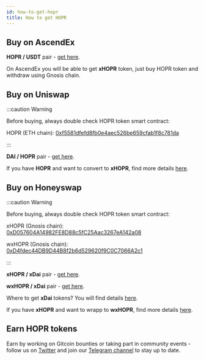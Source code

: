 ```yaml
---
id: how-to-get-hopr
title: How to get HOPR
---
```


## Buy on AscendEx

**HOPR / USDT** pair - [get here](https://ascendex.com/en/basic/cashtrade-spottrading/usdt/hopr).

On AscendEx you will be able to get **xHOPR** token, just buy HOPR token and withdraw using Gnosis chain.

## Buy on Uniswap

:::caution Warning

Before buying, always double check HOPR token smart contract:

HOPR (ETH chain): [0xf5581dfefd8fb0e4aec526be659cfab1f8c781da](https://etherscan.io/token/0xf5581dfefd8fb0e4aec526be659cfab1f8c781da/)

:::

**DAI / HOPR** pair - [get here](https://app.uniswap.org/#/swap?inputCurrency=0x6b175474e89094c44da98b954eedeac495271d0f&outputCurrency=0xf5581dfefd8fb0e4aec526be659cfab1f8c781da).

If you have **HOPR** and want to convert to **xHOPR**, find more details [here](convert-hopr).

## Buy on Honeyswap

:::caution Warning

Before buying, always double check HOPR token smart contract:

xHOPR (Gnosis chain): [0xD057604A14982FE8D88c5fC25Aac3267eA142a08](https://blockscout.com/xdai/mainnet/token/0xD057604A14982FE8D88c5fC25Aac3267eA142a08/token-transfers)

wxHOPR (Gnosis chain): [0xD4fdec44DB9D44B8f2b6d529620f9C0C7066A2c1](https://blockscout.com/xdai/mainnet/token/0xD4fdec44DB9D44B8f2b6d529620f9C0C7066A2c1/token-transfers)

:::

**xHOPR / xDai** pair - [get here](https://app.honeyswap.org/#/swap?inputCurrency=0xd057604a14982fe8d88c5fc25aac3267ea142a08&outputCurrency=0xe91d153e0b41518a2ce8dd3d7944fa863463a97d&chainId=100).

**wxHOPR / xDai** pair - [get here](https://app.honeyswap.org/#/swap?inputCurrency=0xd4fdec44db9d44b8f2b6d529620f9c0c7066a2c1&outputCurrency=0xe91d153e0b41518a2ce8dd3d7944fa863463a97d&chainId=100).

Where to get **xDai** tokens? You will find details [here](https://www.xdaichain.com/for-users/get-xdai-tokens).

If you have **xHOPR** and want to wrapp to **wxHOPR**, find more details [here](convert-hopr).

## Earn HOPR tokens

Earn by working on Gitcoin bounties or taking part in community events - follow us on [Twitter](https://twitter.com/hoprnet) and join our [Telegram channel](https://t.me/hoprnet) to stay up to date.
